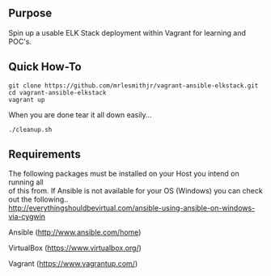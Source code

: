 Purpose
-------

Spin up a usable ELK Stack deployment within Vagrant for learning and POC's.

Quick How-To
-----------
````
git clone https://github.com/mrlesmithjr/vagrant-ansible-elkstack.git
cd vagrant-ansible-elkstack
vagrant up
````
When you are done tear it all down easily...
````
./cleanup.sh
````

Requirements
------------

The following packages must be installed on your Host you intend on running all  
of this from. If Ansible is not available for your OS (Windows) you can check  
out the following..  
http://everythingshouldbevirtual.com/ansible-using-ansible-on-windows-via-cygwin

Ansible (http://www.ansible.com/home)

VirtualBox (https://www.virtualbox.org/)

Vagrant (https://www.vagrantup.com/)
